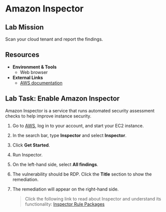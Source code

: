 # Amazon Inspector

## Lab Mission
Scan your cloud tenant and report the findings.


## Resources
- **Environment & Tools**
  - Web browser
- **External Links**
  - [AWS documentation](https://docs.aws.amazon.com/)


## Lab Task: Enable Amazon Inspector
Amazon Inspector is a service that runs automated security assessment checks to help improve instance security.

1. Go to [AWS](https://aws.amazon.com), log in to your account, and start your EC2 instance.
2. In the search bar, type **Inspector** and select **Inspector**.
3. Click **Get Started**.
4. Run Inspector.
5. On the left-hand side, select **All findings**.
6. The vulnerability should be RDP. Click the **Title** section to show the remediation.
7. The remediation will appear on the right-hand side.

   > Click the following link to read about Inspector and understand its functionality: [Inspector Rule Packages](https://docs.aws.amazon.com/inspector/latest/userguide/inspector_rule-packages.html)
